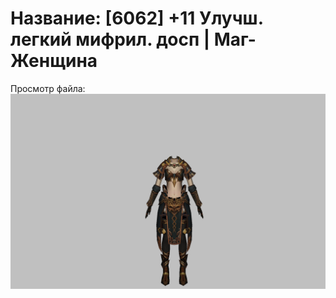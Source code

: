# Название: [6062] +11 Улучш. легкий мифрил. досп | Маг-Женщина

Просмотр файла:
![p050021.png](p050021.png)